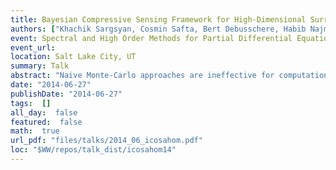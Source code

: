 ```yaml
---
title: Bayesian Compressive Sensing Framework for High-Dimensional Surrogate Model Construction
authors: ["Khachik Sargsyan, Cosmin Safta, Bert Debusschere, Habib Najm"]
event: Spectral and High Order Methods for Partial Differential Equations ICOSAHOM
event_url: 
location: Salt Lake City, UT
summary: Talk
abstract: "Naive Monte-Carlo approaches are ineffective for computationally intensive studies of complex physical models as they require prohibitively many sampled simulations for reasonable accuracy.<br>In this work, we build computationally inexpensive surrogate model in order to accelerate both forward (e.g., uncertainty propagation and sensitivity analysis) and inverse (e.g., calibration) UQ methods. We apply Polynomial Chaos (PC) spectral expansions to build surrogate relationships between output quantities and model parameters using as few forward model simulations as possible. For a complex model with a large number of input parameters, building a PC surrogate model is challenged by high dimensionality: there is typically insufficient model simulation data as well<br>as a prohibitively large number of spectral basis terms. Bayesian compressive sensing (BCS) approach [Babacan et al., 2010] is employed in order to detect a sparse polynomial basis set that best captures<br>the model outputs. We enhance the BCS algorithm with adaptive basis reweighing and basis growth.<br>Besides proof-of-concept studies for synthetic models, we demonstrate the iterative BCS method on the Community Land Model with about 80 input parameters, and obtain global sensitivity information for 5 outputs with respect to all input parameters using less than 10000 model simulations - a very small number for an 80-dimensional input parameter space [Sargsyan et al., 2014].<br>"
date: "2014-06-27"
publishDate: "2014-06-27"
tags:  []
all_day:  false
featured:  false
math:  true
url_pdf: "files/talks/2014_06_icosahom.pdf"
loc: "$WW/repos/talk_dist/icosahom14"
---
```

